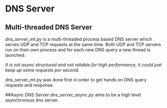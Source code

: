# **DNS Server**

## Multi-threaded DNS Server

*dns_server_mt.py* is a multi-threaded process based DNS server which serves UDP and TCP requests at the same time. Both UDP and TCP servers run on their own process and for each new DNS query a new thread is launched. 

*It is not async structured and not reliable for high performance, it could just keep up some requests per second.*

dns_server_mt.py was done first in order to get hands on DNS query requests and response.


##Async DNS Server
*dns_server_async.py* aims to be a high level asynchronous dns server. 
